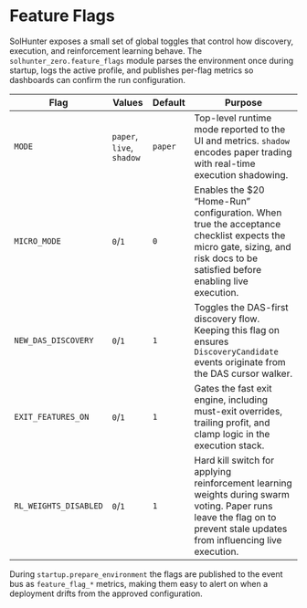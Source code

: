 # Feature Flags

SolHunter exposes a small set of global toggles that control how discovery,
execution, and reinforcement learning behave. The `solhunter_zero.feature_flags`
module parses the environment once during startup, logs the active profile, and
publishes per-flag metrics so dashboards can confirm the run configuration.

| Flag | Values | Default | Purpose |
| --- | --- | --- | --- |
| `MODE` | `paper`, `live`, `shadow` | `paper` | Top-level runtime mode reported to the UI and metrics. `shadow` encodes paper trading with real-time execution shadowing. |
| `MICRO_MODE` | `0`/`1` | `0` | Enables the $20 “Home-Run” configuration. When true the acceptance checklist expects the micro gate, sizing, and risk docs to be satisfied before enabling live execution. |
| `NEW_DAS_DISCOVERY` | `0`/`1` | `1` | Toggles the DAS-first discovery flow. Keeping this flag on ensures `DiscoveryCandidate` events originate from the DAS cursor walker. |
| `EXIT_FEATURES_ON` | `0`/`1` | `1` | Gates the fast exit engine, including must-exit overrides, trailing profit, and clamp logic in the execution stack. |
| `RL_WEIGHTS_DISABLED` | `0`/`1` | `1` | Hard kill switch for applying reinforcement learning weights during swarm voting. Paper runs leave the flag on to prevent stale updates from influencing live execution. |

During `startup.prepare_environment` the flags are published to the event bus as
`feature_flag_*` metrics, making them easy to alert on when a deployment drifts
from the approved configuration.
